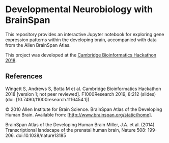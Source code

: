 # Developmental Neurobiology with BrainSpan

This repository provides an interactive Jupyter notebook for exploring gene expression patterns within the developing brain, accompanied with data from the Allen BrainSpan Atlas. 

This project was developed at the [Cambridge Bioinformatics Hackathon 2018](https://www.cambiohack.uk/). 


## References

Wingett S, Andrews S, Botta M et al. Cambridge Bioinformatics Hackathon 2018 [version 1; not peer reviewed]. F1000Research 2019, 8:212 (slides) (doi: [10.7490/f1000research.1116454.1])

© 2010 Allen Institute for Brain Science. BrainSpan Atlas of the Developing Human Brain. Available from: [http://www.brainspan.org/static/home]. 

BrainSpan Atlas of the Developing Human Brain
Miller, J.A. et al. (2014) Transcriptional landscape of the prenatal human brain, Nature 508: 199-206. doi:10.1038/nature13185






